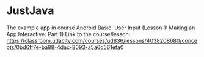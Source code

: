 # JustJava
The example app in course Android Basic: User Input (Lesson 1: Making an App Interactive: Part 1) 
Link to the course/lesson: https://classroom.udacity.com/courses/ud836/lessons/4038208680/concepts/0bd6ff7e-ba88-4dac-8093-a5a6d561efa0
